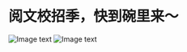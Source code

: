 # 阅文校招季，快到碗里来～

![Image text](http://www.myzsu.com/data/attachment/forum/202010/10/153452vfyagaeyflvaa88e.jpg)
![Image text](http://www.myzsu.com/data/attachment/forum/202010/10/153452apjy7dk2scsyc5s7.jpg)

